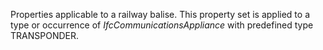 Properties applicable to a railway balise. This property set is applied to a type or occurrence of _IfcCommunicationsAppliance_ with predefined type TRANSPONDER.
